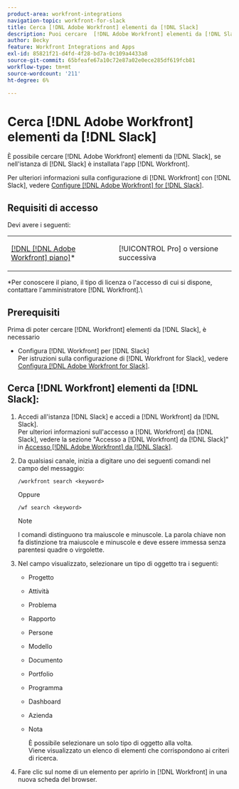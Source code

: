 ```yaml
---
product-area: workfront-integrations
navigation-topic: workfront-for-slack
title: Cerca [!DNL Adobe Workfront] elementi da [!DNL Slack]
description: Puoi cercare  [!DNL Adobe Workfront] elementi da [!DNL Slack], if your instance of Slack has had the [!DNL Workfront] app installata.
author: Becky
feature: Workfront Integrations and Apps
exl-id: 85821f21-d4fd-4f28-bd7a-0c109a4433a8
source-git-commit: 65bfeafe67a10c72e87a02e0ece285df619fcb81
workflow-type: tm+mt
source-wordcount: '211'
ht-degree: 6%

---
```


# Cerca [!DNL Adobe Workfront] elementi da [!DNL Slack]

È possibile cercare [!DNL Adobe Workfront] elementi da [!DNL Slack], se nell&#39;istanza di [!DNL Slack] è installata l&#39;app [!DNL Workfront].

Per ulteriori informazioni sulla configurazione di [!DNL Workfront] con [!DNL Slack], vedere [Configure [!DNL Adobe Workfront] for [!DNL Slack]](../../workfront-integrations-and-apps/using-workfront-with-slack/configure-workfront-for-slack.md).

## Requisiti di accesso

Devi avere i seguenti:

<table style="table-layout:auto"> 
 <col> 
 </col> 
 <col> 
 </col> 
 <tbody> 
  <tr> 
   <td role="rowheader"><a href="https://www.workfront.com/plans" target="_blank">[!DNL [!DNL Adobe Workfront] piano]</a>*</td> 
   <td> <p>[!UICONTROL Pro] o versione successiva</p> </td> 
  </tr> 
 </tbody> 
</table>

&#42;Per conoscere il piano, il tipo di licenza o l&#39;accesso di cui si dispone, contattare l&#39;amministratore [!DNL Workfront].\

## Prerequisiti

Prima di poter cercare [!DNL Workfront] elementi da [!DNL Slack], è necessario

* Configura [!DNL Workfront] per [!DNL Slack]\
   Per istruzioni sulla configurazione di [!DNL Workfront for Slack], vedere [Configura [!DNL Adobe Workfront for Slack]](../../workfront-integrations-and-apps/using-workfront-with-slack/configure-workfront-for-slack.md).

## Cerca [!DNL Workfront] elementi da [!DNL Slack]:

1. Accedi all&#39;istanza [!DNL Slack] e accedi a [!DNL Workfront] da [!DNL Slack].\
   Per ulteriori informazioni sull&#39;accesso a [!DNL Workfront] da [!DNL Slack], vedere la sezione &quot;Accesso a [!DNL Workfront] da [!DNL Slack]&quot; in [Accesso [!DNL Adobe Workfront] da [!DNL Slack]](../../workfront-integrations-and-apps/using-workfront-with-slack/access-workfront-from-slack.md).

1. Da qualsiasi canale, inizia a digitare uno dei seguenti comandi nel campo del messaggio:

   `/workfront search <keyword>`

   Oppure

   `/wf search <keyword>`

   >[!NOTE]
   >
   >I comandi distinguono tra maiuscole e minuscole. La parola chiave non fa distinzione tra maiuscole e minuscole e deve essere immessa senza parentesi quadre o virgolette.

1. Nel campo visualizzato, selezionare un tipo di oggetto tra i seguenti:

   * Progetto
   * Attività
   * Problema
   * Rapporto
   * Persone
   * Modello
   * Documento
   * Portfolio
   * Programma
   * Dashboard
   * Azienda
   * Nota

     È possibile selezionare un solo tipo di oggetto alla volta.\
      Viene visualizzato un elenco di elementi che corrispondono ai criteri di ricerca.

1. Fare clic sul nome di un elemento per aprirlo in [!DNL Workfront] in una nuova scheda del browser.
